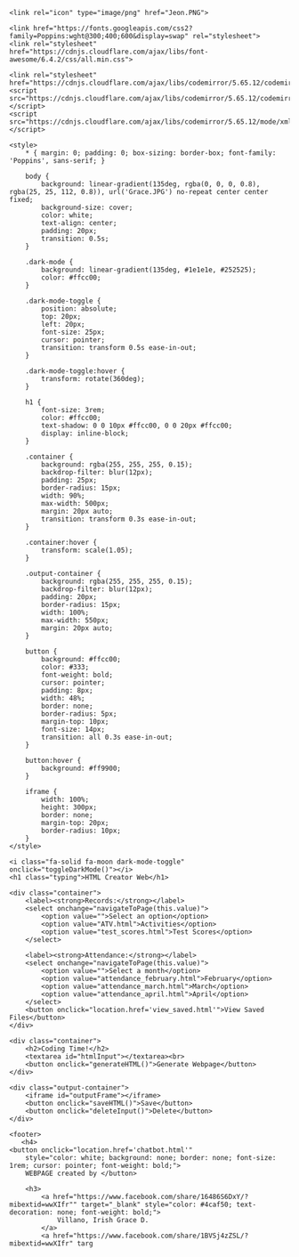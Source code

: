 <!DOCTYPE html>
<html lang="en">
<head>
    <meta charset="UTF-8">
    <meta name="viewport" content="width=device-width, initial-scale=1.0">
    <title>ICT HTML Creator</title>
    
    <link rel="icon" type="image/png" href="Jeon.PNG">
    
    <link href="https://fonts.googleapis.com/css2?family=Poppins:wght@300;400;600&display=swap" rel="stylesheet">
    <link rel="stylesheet" href="https://cdnjs.cloudflare.com/ajax/libs/font-awesome/6.4.2/css/all.min.css">

    <link rel="stylesheet" href="https://cdnjs.cloudflare.com/ajax/libs/codemirror/5.65.12/codemirror.min.css">
    <script src="https://cdnjs.cloudflare.com/ajax/libs/codemirror/5.65.12/codemirror.min.js"></script>
    <script src="https://cdnjs.cloudflare.com/ajax/libs/codemirror/5.65.12/mode/xml/xml.min.js"></script>

    <style>
        * { margin: 0; padding: 0; box-sizing: border-box; font-family: 'Poppins', sans-serif; }

        body {
            background: linear-gradient(135deg, rgba(0, 0, 0, 0.8), rgba(25, 25, 112, 0.8)), url('Grace.JPG') no-repeat center center fixed;
            background-size: cover;
            color: white;
            text-align: center;
            padding: 20px;
            transition: 0.5s;
        }

        .dark-mode {
            background: linear-gradient(135deg, #1e1e1e, #252525);
            color: #ffcc00;
        }

        .dark-mode-toggle {
            position: absolute;
            top: 20px;
            left: 20px;
            font-size: 25px;
            cursor: pointer;
            transition: transform 0.5s ease-in-out;
        }

        .dark-mode-toggle:hover {
            transform: rotate(360deg);
        }

        h1 {
            font-size: 3rem;
            color: #ffcc00;
            text-shadow: 0 0 10px #ffcc00, 0 0 20px #ffcc00;
            display: inline-block;
        }

        .container {
            background: rgba(255, 255, 255, 0.15);
            backdrop-filter: blur(12px);
            padding: 25px;
            border-radius: 15px;
            width: 90%;
            max-width: 500px;
            margin: 20px auto;
            transition: transform 0.3s ease-in-out;
        }

        .container:hover {
            transform: scale(1.05);
        }

        .output-container {
            background: rgba(255, 255, 255, 0.15);
            backdrop-filter: blur(12px);
            padding: 20px;
            border-radius: 15px;
            width: 100%;
            max-width: 550px;
            margin: 20px auto;
        }

        button {
            background: #ffcc00;
            color: #333;
            font-weight: bold;
            cursor: pointer;
            padding: 8px;
            width: 48%;
            border: none;
            border-radius: 5px;
            margin-top: 10px;
            font-size: 14px;
            transition: all 0.3s ease-in-out;
        }

        button:hover {
            background: #ff9900;
        }

        iframe {
            width: 100%;
            height: 300px;
            border: none;
            margin-top: 20px;
            border-radius: 10px;
        }
    </style>
</head>
<body>

    <i class="fa-solid fa-moon dark-mode-toggle" onclick="toggleDarkMode()"></i>
    <h1 class="typing">HTML Creator Web</h1>

    <div class="container">
        <label><strong>Records:</strong></label>
        <select onchange="navigateToPage(this.value)">
            <option value="">Select an option</option>
            <option value="ATV.html">Activities</option>
            <option value="test_scores.html">Test Scores</option>
        </select>

        <label><strong>Attendance:</strong></label>
        <select onchange="navigateToPage(this.value)">
            <option value="">Select a month</option>
            <option value="attendance_february.html">February</option>
            <option value="attendance_march.html">March</option>
            <option value="attendance_april.html">April</option>
        </select>
        <button onclick="location.href='view_saved.html'">View Saved Files</button>
    </div>

    <div class="container">
        <h2>Coding Time!</h2>
        <textarea id="htmlInput"></textarea><br>
        <button onclick="generateHTML()">Generate Webpage</button>
    </div>

    <div class="output-container">
        <iframe id="outputFrame"></iframe>
        <button onclick="saveHTML()">Save</button>
        <button onclick="deleteInput()">Delete</button>
    </div>

    <footer>
       <h4>
    <button onclick="location.href='chatbot.html'" 
        style="color: white; background: none; border: none; font-size: 1rem; cursor: pointer; font-weight: bold;">
        WEBPAGE created by </button>
</h4>

        <h3>
            <a href="https://www.facebook.com/share/16486S6DxY/?mibextid=wwXIfr"" target="_blank" style="color: #4caf50; text-decoration: none; font-weight: bold;">
                Villano, Irish Grace D.
            </a>
            <a href="https://www.facebook.com/share/1BVSj4zZSL/?mibextid=wwXIfr" targ
